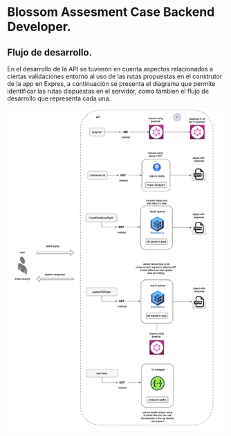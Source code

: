 # Blossom Assesment Case Backend Developer.

## Flujo de desarrollo.

En el desarrollo de la API se tuvieron en cuenta aspectos relacionados a ciertas validaciones entorno al uso de las rutas propuestas en el construtor de la app en Expres,
a continuación se presenta el diagrama que permite identificar las rutas dispuestas en el servidor, como tambien el flujo de desarrollo que representa cada una.





![Texto alternativo](imgBlossomAssesment/DevFlowWithRoutes.png)



